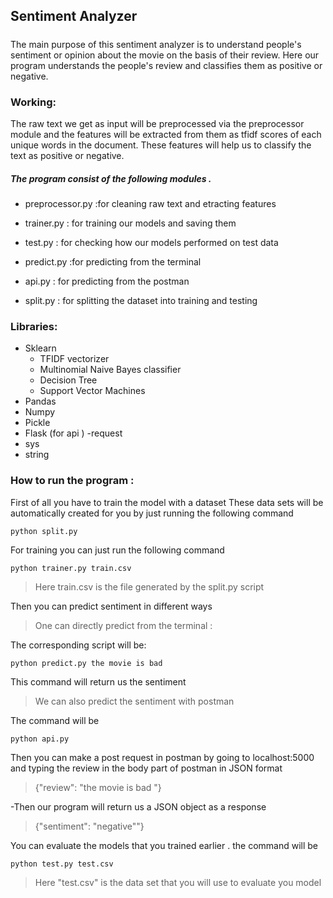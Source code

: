 ## Sentiment Analyzer
##### 
The main purpose of this sentiment analyzer is to understand people's sentiment or opinion about the movie on the basis of their review. Here our program  understands the people's review and classifies them as positive or negative. 


### Working: 

The raw text we get as input will be preprocessed via the preprocessor module and the features will be extracted from them as tfidf scores of each unique words in the document. These features will help us to classify the text as positive or negative. 


##### The program consist of the following modules .
 - preprocessor.py :for cleaning raw text and etracting features

- trainer.py : for training our models and saving them
 
- test.py : for checking how our models performed on test data

- predict.py :for predicting from the terminal 

- api.py : for predicting from the postman

- split.py : for splitting the dataset into training and testing
 
 ### Libraries:
- Sklearn
    - TFIDF vectorizer
    - Multinomial Naive Bayes classifier
    - Decision Tree
    - Support Vector Machines
 - Pandas
 - Numpy
 - Pickle
 - Flask (for api )
    -request
 - sys
 - string
 
 
 
 
 
 ### How to run the program :
 First of all you have to train the model with a dataset
 These data sets will be automatically created for you by just running
 the following command
 
 ```
 python split.py
```
 
 For training you can just run the following command
 ```
python trainer.py train.csv
```
>Here train.csv is the file generated by the split.py script

Then you can predict sentiment in different ways
 > One can directly predict from the terminal :
 
 The corresponding script will be:
```
python predict.py the movie is bad
```
This command will return us the sentiment

> We can also predict the sentiment with postman

The command will be

``` 
python api.py
```
Then you can make a post request in postman by going to localhost:5000 and typing the review in the body part of postman in  JSON format

> {"review": "the movie is bad "}

-Then our program will return us a JSON object as a response

>{"sentiment": "negative""}

You can evaluate the models that you trained earlier .
the command will be

```
python test.py test.csv
```
> Here "test.csv" is the data set that you will use to evaluate you model


 



























 
 
 
 
 
 
 


